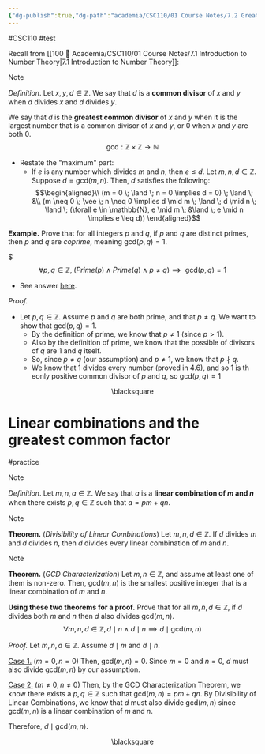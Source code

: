 ```yaml
---
{"dg-publish":true,"dg-path":"academia/CSC110/01 Course Notes/7.2 Greatest Common Divisor.md","permalink":"/academia/csc-110/01-course-notes/7-2-greatest-common-divisor/","created":"2023-10-21T22:46:20.201-04:00","updated":"2023-10-26T23:22:25.950-04:00"}
---
```


#CSC110 #test 

Recall from [[100 📒 Academia/CSC110/01 Course Notes/7.1 Introduction to Number Theory\|7.1 Introduction to Number Theory]]:
> [!note] 
> *Definition*. Let $x,y,d \in \mathbb{Z}$. We say that $d$ is a **common divisor** of $x$ and $y$ when $d$ divides $x$ and $d$ divides $y$.

We say that $d$ is the **greatest common divisor** of $x$ and $y$ when it is the largest number that is a common divisor of $x$ and $y$, or $0$ when $x$ and $y$ are both $0$.
$$\text{gcd} : \mathbb{Z} \times \mathbb{Z} \rightarrow \mathbb{N}$$
- Restate the "maximum" part:
	- If $e$ is any number which divides $m$ and $n$, then $e \leq d$.
	Let $m,n,d \in \mathbb{Z}$.
	Suppose $d = \text{gcd}(m,n)$.
	Then, $d$ satisfies the following:
	$$\begin{aligned}\\ 
	(m = 0 \; \land \; n = 0 \implies d = 0) \;
	\land \; &\\
	(m \neq 0 \; \vee \; n \neq 0 \implies
	d \mid m \; \land \; 
	d \mid n \; \land \; 
	(\forall e \in \mathbb{N}, 
	e \mid m \; &\land \; 
	e \mid n \implies
	e \leq d))
	\end{aligned}$$

**Example.** Prove that for all integers $p$ and $q$, if $p$ and $q$ are distinct primes, then $p$ and $q$ are *coprime*, meaning $\text{gcd}(p,q) = 1$.

$$$\forall p, q \in \mathbb{Z}, \; (Prime(p) \land Prime(q) \land p \neq q) \implies \text{ gcd}(p,q) = 1$$

- See answer [here](https://www.teach.cs.toronto.edu/~csc110y/fall/notes/07-number-theory/02-greatest-common-divisor.html).

*Proof.*
- Let $p,q \in \mathbb{Z}$. Assume $p$ and $q$ are both prime, and that $p \neq q$. We want to show that $\text{gcd}(p, q) = 1$.
	- By the definition of prime, we know that $p \neq 1$ (since $p > 1$).
	- Also by the definition of prime, we know that the possible of divisors of $q$ are $1$ and $q$ itself.
	- So, since $p \neq q$ (our assumption) and $p \neq 1$, we know that $p \nmid q$.
	- We know that $1$ divides every number (proved in 4.6), and so 1 is th eonly positive common divisor of $p$ and $q$, so $\text{gcd}(p,q) = 1$

<div class="right-align"> <span class="math display">\blacksquare</span> </div>

# Linear combinations and the greatest common factor
#practice 

> [!note]
> *Definition*. Let $m,n,a \in \mathbb{Z}$. We say that $a$ is a **linear combination of $m$ and $n$** when there exists $p, q \in \mathbb{Z}$ such that $a = pm + qn$. 

> [!note]
> **Theorem.** (*Divisibility of Linear Combinations*)
> Let $m,n,d \in \mathbb{Z}$. If $d$ divides $m$ and $d$ divides $n$, then $d$ divides every linear combination of $m$ and $n$.

> [!note]
> **Theorem.** (*GCD Characterization*)
> Let $m,n \in \mathbb{Z}$, and assume at least one of them is non-zero. Then, $\text{gcd}(m,n)$ is the smallest positive integer that is a linear combination of $m$ and $n$.

**Using these two theorems for a proof.**
Prove that for all $m,n,d \in \mathbb{Z}$, if $d$ divides both $m$ and $n$ then $d$ also divides $\text{gcd}(m,n)$.
$$\forall m,n,d \in \mathbb{Z}, d \mid n \land d \mid n \implies d \mid \text{gcd}(m,n)$$

*Proof.*
Let $m,n,d \in \mathbb{Z}$.
Assume $d \mid m$ and $d \mid n$.

<u>Case 1.</u> ($m = 0, n = 0$)
Then, $\text{gcd}(m,n) = 0$.
Since $m = 0$ and $n = 0$, $d$ must also divide $\text{gcd}(m,n)$ by our assumption.

<u>Case 2.</u> ($m \neq 0, n \neq 0$)
Then, by the GCD Characterization Theorem, we know there exists a $p,q \in \mathbb{Z}$ such that $\text{gcd}(m,n) = pm + qn$. By Divisibility of Linear Combinations, we know that $d$ must also divide $\text{gcd}(m,n)$ since $\text{gcd}(m,n)$ is a linear combination of $m$ and $n$.

Therefore, $d \mid \text{gcd}(m,n)$. 
<div class="right-align"> <span class="math display">\blacksquare</span></div>
